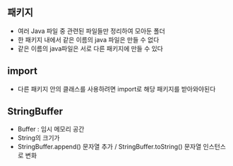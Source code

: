 패키지
---------
- 여러 Java 파일 중 관련된 파일들만 정리하여 모아둔 폴더
- 한 패키지 내에서 같은 이름의 java 파일은 만들 수 없다
- 같은 이름의 java파일은 서로 다른 패키지에 만들 수 있다

import
---------------
- 다른 패키지 안의 클래스를 사용하려면 import로 해당 패키지를 받아와야된다

StringBuffer
-----------
- Buffer : 임시 메모리 공간
- String의 크기가
- StringBuffer.append() 문자열 추가 / StringBuffer.toString() 문자열 인스턴스로 변화
